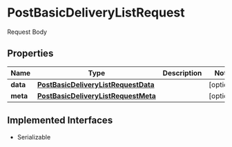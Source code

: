 

# PostBasicDeliveryListRequest

Request Body

## Properties

Name | Type | Description | Notes
------------ | ------------- | ------------- | -------------
**data** | [**PostBasicDeliveryListRequestData**](PostBasicDeliveryListRequestData.md) |  |  [optional]
**meta** | [**PostBasicDeliveryListRequestMeta**](PostBasicDeliveryListRequestMeta.md) |  |  [optional]


## Implemented Interfaces

* Serializable


